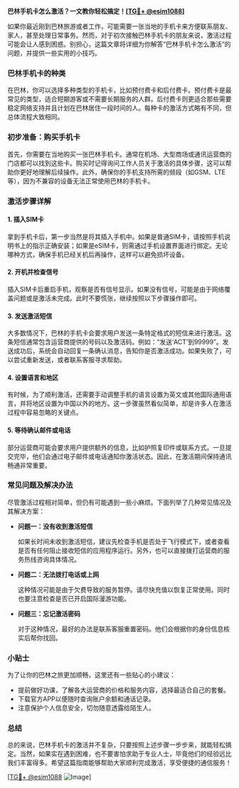 **巴林手机卡怎么激活？一文教你轻松搞定！[[TG💪+ @esim1088](https://t.me/s/esim1088)]**

如果你最近刚到巴林旅游或者工作，可能需要一张当地的手机卡来方便联系朋友、家人，甚至处理日常事务。然而，对于初次接触巴林手机卡的朋友来说，激活过程可能会让人感到困惑。别担心，这篇文章将详细为你解答“巴林手机卡怎么激活”的问题，并提供一些实用的小技巧。

### 巴林手机卡的种类

在巴林，你可以选择多种类型的手机卡，比如预付费卡和后付费卡。预付费卡是最常见的类型，适合短期游客或不需要长期服务的人群。后付费卡则更适合那些需要稳定网络支持并且计划在巴林居住一段时间的人。每种卡的激活方式略有不同，但总体流程大致相同。

### 初步准备：购买手机卡

首先，你需要在当地购买一张巴林手机卡。通常在机场、大型商场或通讯运营商的门店都可以找到这些卡。购买时记得询问工作人员关于激活的具体步骤，这可以帮助你更好地理解后续操作。此外，确保你的手机支持所需的频段（如GSM、LTE等），因为不兼容的设备无法正常使用巴林的手机卡。

### 激活步骤详解

#### 1. 插入SIM卡

拿到手机卡后，第一步当然是将其插入手机中。如果是普通SIM卡，请按照手机说明书上的指示正确安装；如果是eSIM卡，则需通过手机设置界面进行绑定。无论哪种方式，确保手机已经关机后再操作，这样可以避免损坏设备。

#### 2. 开机并检查信号

插入SIM卡后重启手机，观察是否有信号显示。如果没有信号，可能是由于网络覆盖问题或是激活未完成。此时不要慌张，继续按照以下步骤操作即可。

#### 3. 发送激活短信

大多数情况下，巴林的手机卡会要求用户发送一条特定格式的短信来进行激活。这条短信通常包含运营商提供的号码以及激活码。例如：“发送‘ACT’到99999”。发送成功后，系统会自动回复一条确认消息，告知你是否激活成功。如果失败了，可以尝试重新发送，或者联系客服寻求帮助。

#### 4. 设置语言和地区

有时候，为了顺利激活，还需要手动调整手机的语言设置为英文或其他国际通用语言，并将地区设置为中国以外的地方。这一步骤虽然看似简单，却是许多人在激活过程中容易忽略的关键点。

#### 5. 等待确认邮件或电话

部分运营商可能会要求用户提供额外的信息，比如护照复印件或联系方式。一旦提交完毕，他们会通过电子邮件或电话通知你激活状态。因此，在激活期间保持通讯畅通非常重要。

### 常见问题及解决办法

尽管激活过程相对简单，但仍有可能遇到一些小麻烦。下面列举了几种常见情况及其解决方案：

- **问题一：没有收到激活短信**
  
  如果长时间未收到激活短信，建议先检查手机是否处于飞行模式下，或者查看是否有任何阻止接收短信的应用程序运行。另外，也可以直接拨打运营商的服务热线咨询具体情况。

- **问题二：无法拨打电话或上网**

  这种情况可能是由于欠费导致的服务暂停。请尽快充值以恢复正常使用。同时也要注意检查是否已开启国际漫游功能。

- **问题三：忘记激活密码**

  对于这种情况，最好的办法是联系客服重置密码。他们会根据你的身份信息核实后帮你找回。

### 小贴士

为了让你的巴林之旅更加顺畅，这里还有一些贴心的小建议：

- 提前做好功课，了解各大运营商的价格和服务内容，选择最适合自己的套餐。
- 下载官方APP以便随时查询账户余额和通话记录。
- 注意保护个人信息安全，切勿随意透露给陌生人。

### 总结

总的来说，巴林手机卡的激活并不复杂，只要按照上述步骤一步步来，就能轻松搞定。当然，如果实在遇到困难，也不要害怕求助于专业人士，毕竟他们的经验远比我们丰富得多。希望这篇指南能够帮助大家顺利完成激活，享受便捷的通信服务！

[[TG💪+ @esim1088](https://t.me/s/esim1088) ![Image](https://i.postimg.cc/4NQfJmqS/Snipaste-2025-05-13-00-14-12.png)]